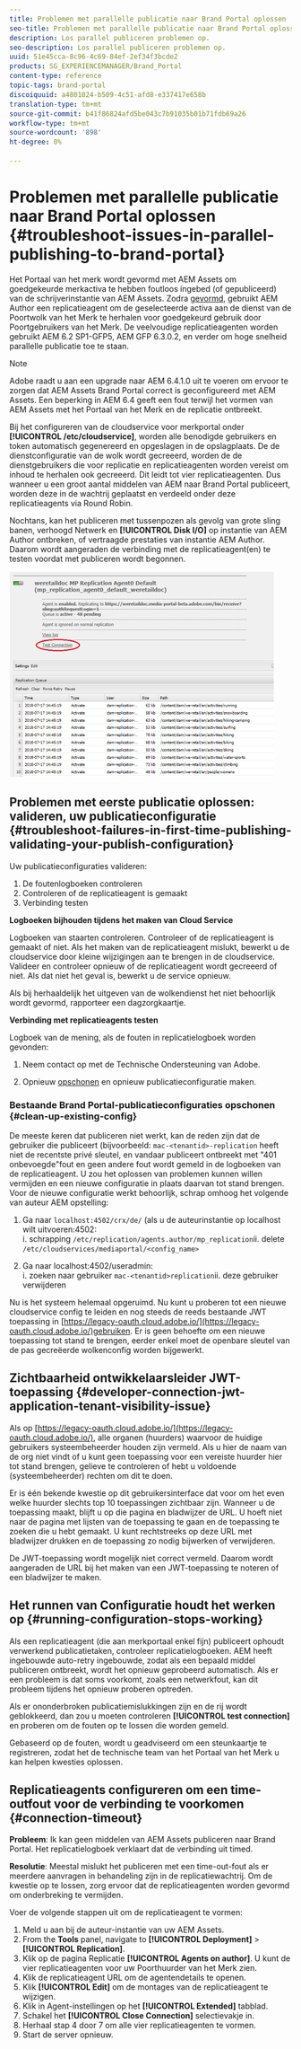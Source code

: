 ```yaml
---
title: Problemen met parallelle publicatie naar Brand Portal oplossen
seo-title: Problemen met parallelle publicatie naar Brand Portal oplossen
description: Los parallel publiceren problemen op.
seo-description: Los parallel publiceren problemen op.
uuid: 51e45cca-8c96-4c69-84ef-2ef34f3bcde2
products: SG_EXPERIENCEMANAGER/Brand_Portal
content-type: reference
topic-tags: brand-portal
discoiquuid: a4801024-b509-4c51-afd8-e337417e658b
translation-type: tm+mt
source-git-commit: b41f86824afd5be043c7b91035b01b71fdb69a26
workflow-type: tm+mt
source-wordcount: '898'
ht-degree: 0%

---
```



# Problemen met parallelle publicatie naar Brand Portal oplossen {#troubleshoot-issues-in-parallel-publishing-to-brand-portal}

Het Portaal van het merk wordt gevormd met AEM Assets om goedgekeurde merkactiva te hebben foutloos ingebed (of gepubliceerd) van de schrijverinstantie van AEM Assets. Zodra [gevormd](../using/configure-aem-assets-with-brand-portal.md), gebruikt AEM Author een replicatieagent om de geselecteerde activa aan de dienst van de Poortwolk van het Merk te herhalen voor goedgekeurd gebruik door Poortgebruikers van het Merk. De veelvoudige replicatieagenten worden gebruikt AEM 6.2 SP1-GFP5, AEM GFP 6.3.0.2, en verder om hoge snelheid parallelle publicatie toe te staan.

>[!NOTE]
>
>Adobe raadt u aan een upgrade naar AEM 6.4.1.0 uit te voeren om ervoor te zorgen dat AEM Assets Brand Portal correct is geconfigureerd met AEM Assets. Een beperking in AEM 6.4 geeft een fout terwijl het vormen van AEM Assets met het Portaal van het Merk en de replicatie ontbreekt.

Bij het configureren van de cloudservice voor merkportal onder **[!UICONTROL /etc/cloudservice]**, worden alle benodigde gebruikers en token automatisch gegenereerd en opgeslagen in de opslagplaats. De de dienstconfiguratie van de wolk wordt gecreeerd, worden de de dienstgebruikers die voor replicatie en replicatieagenten worden vereist om inhoud te herhalen ook gecreeerd. Dit leidt tot vier replicatieagenten. Dus wanneer u een groot aantal middelen van AEM naar Brand Portal publiceert, worden deze in de wachtrij geplaatst en verdeeld onder deze replicatieagents via Round Robin.

Nochtans, kan het publiceren met tussenpozen als gevolg van grote sling banen, verhoogd Netwerk en **[!UICONTROL Disk I/O]** op instantie van AEM Author ontbreken, of vertraagde prestaties van instantie AEM Author. Daarom wordt aangeraden de verbinding met de replicatieagent(en) te testen voordat met publiceren wordt begonnen.

![](assets/test-connection.png)

## Problemen met eerste publicatie oplossen: valideren, uw publicatieconfiguratie {#troubleshoot-failures-in-first-time-publishing-validating-your-publish-configuration}

Uw publicatieconfiguraties valideren:

1. De foutenlogboeken controleren
1. Controleren of de replicatieagent is gemaakt
1. Verbinding testen

**Logboeken bijhouden tijdens het maken van Cloud Service**

Logboeken van staarten controleren. Controleer of de replicatieagent is gemaakt of niet. Als het maken van de replicatieagent mislukt, bewerkt u de cloudservice door kleine wijzigingen aan te brengen in de cloudservice. Valideer en controleer opnieuw of de replicatieagent wordt gecreeerd of niet. Als dat niet het geval is, bewerkt u de service opnieuw.

Als bij herhaaldelijk het uitgeven van de wolkendienst het niet behoorlijk wordt gevormd, rapporteer een dagzorgkaartje.

**Verbinding met replicatieagents testen**

Logboek van de mening, als de fouten in replicatielogboek worden gevonden:

1. Neem contact op met de Technische Ondersteuning van Adobe.

1. Opnieuw [opschonen](../using/troubleshoot-parallel-publishing.md#clean-up-existing-config) en opnieuw publicatieconfiguratie maken.

<!--
Comment Type: remark
Last Modified By: Mini Gulati (mgulati)
Last Modified Date: 2018-06-21T22:56:21.256-0400
<p>?? check and compare public key. At times public key is different</p>
<p>?? another thing to check in /useradmin</p>
-->

### Bestaande Brand Portal-publicatieconfiguraties opschonen {#clean-up-existing-config}

De meeste keren dat publiceren niet werkt, kan de reden zijn dat de gebruiker die publiceert (bijvoorbeeld: `mac-<tenantid>-replication` heeft niet de recentste privé sleutel, en vandaar publiceert ontbreekt met &quot;401 onbevoegde&quot;fout en geen andere fout wordt gemeld in de logboeken van de replicatieagent. U zou het oplossen van problemen kunnen willen vermijden en een nieuwe configuratie in plaats daarvan tot stand brengen. Voor de nieuwe configuratie werkt behoorlijk, schrap omhoog het volgende van auteur AEM opstelling:

1. Ga naar `localhost:4502/crx/de/` (als u de auteurinstantie op localhost wilt uitvoeren:4502:\
   i. schrapping `/etc/replication/agents.author/mp_replication`ii. delete 
`/etc/cloudservices/mediaportal/<config_name>`

1. Ga naar localhost:4502/useradmin:\
   i. zoeken naar gebruiker `mac-<tenantid>replication`ii. deze gebruiker verwijderen

Nu is het systeem helemaal opgeruimd. Nu kunt u proberen tot een nieuwe cloudservice config te leiden en nog steeds de reeds bestaande JWT toepassing in [https://legacy-oauth.cloud.adobe.io/](https://legacy-oauth.cloud.adobe.io/)gebruiken. Er is geen behoefte om een nieuwe toepassing tot stand te brengen, eerder enkel moet de openbare sleutel van de pas gecreëerde wolkenconfig worden bijgewerkt.

## Zichtbaarheid ontwikkelaarsleider JWT-toepassing {#developer-connection-jwt-application-tenant-visibility-issue}

Als op [https://legacy-oauth.cloud.adobe.io/](https://legacy-oauth.cloud.adobe.io/), alle organen (huurders) waarvoor de huidige gebruikers systeembeheerder houden zijn vermeld. Als u hier de naam van de org niet vindt of u kunt geen toepassing voor een vereiste huurder hier tot stand brengen, gelieve te controleren of hebt u voldoende (systeembeheerder) rechten om dit te doen.

Er is één bekende kwestie op dit gebruikersinterface dat voor om het even welke huurder slechts top 10 toepassingen zichtbaar zijn. Wanneer u de toepassing maakt, blijft u op die pagina en bladwijzer de URL. U hoeft niet naar de pagina met lijsten van de toepassing te gaan en de toepassing te zoeken die u hebt gemaakt. U kunt rechtstreeks op deze URL met bladwijzer drukken en de toepassing zo nodig bijwerken of verwijderen.

De JWT-toepassing wordt mogelijk niet correct vermeld. Daarom wordt aangeraden de URL bij het maken van een JWT-toepassing te noteren of een bladwijzer te maken.

## Het runnen van Configuratie houdt het werken op {#running-configuration-stops-working}

<!--
Comment Type: draft

<p>If the running configuration stops working, either of the following two possibilities
<g class="gr_ gr_15 gr-alert gr_gramm gr_inline_cards gr_run_anim Grammar multiReplace" data-gr-id="15" id="15" style="font-size: 12px;">
are
</g> there:</p>
<p>1.
<g class="gr_ gr_14 gr-alert gr_gramm gr_inline_cards gr_run_anim Grammar only-ins doubleReplace replaceWithoutSep" data-gr-id="14" id="14">
Connection
</g> has failed, or</p>
<p>2. Publish has failed with permission to dam-replication-service denied, while connection has passed </p>
<p>If the connection has failed [1], the
<g class="gr_ gr_10 gr-alert gr_spell gr_inline_cards gr_run_anim ContextualSpelling ins-del multiReplace" data-gr-id="10" id="10">
fail safe
</g> way to fix it is to <a href="../using/troubleshoot-parallel-publishing.md#main-pars-header-1664955658">clean up</a> the existing Brand Portal publish configuration and recreate a publish configuration. </p>
<p>However, if the
<g class="gr_ gr_18 gr-alert gr_spell gr_inline_cards gr_run_anim ContextualSpelling" data-gr-id="18" id="18">
publish
</g> has failed with
<g class="gr_ gr_16 gr-alert gr_gramm gr_inline_cards gr_run_anim Grammar only-ins doubleReplace replaceWithoutSep" data-gr-id="16" id="16">
permission
</g> denied to dam-replication-service, raise a support ticket.</p>
-->

Als een replicatieagent (die aan merkportaal enkel fijn) publiceert ophoudt verwerkend publicatietaken, controleer replicatielogboeken. AEM heeft ingebouwde auto-retry ingebouwde, zodat als een bepaald middel publiceren ontbreekt, wordt het opnieuw geprobeerd automatisch. Als er een probleem is dat soms voorkomt, zoals een netwerkfout, kan dit probleem tijdens het opnieuw proberen optreden.

Als er ononderbroken publicatiemislukkingen zijn en de rij wordt geblokkeerd, dan zou u moeten controleren **[!UICONTROL test connection]** en proberen om de fouten op te lossen die worden gemeld.

Gebaseerd op de fouten, wordt u geadviseerd om een steunkaartje te registreren, zodat het de technische team van het Portaal van het Merk u kan helpen kwesties oplossen.


## Replicatieagents configureren om een time-outfout voor de verbinding te voorkomen {#connection-timeout}

**Probleem**: Ik kan geen middelen van AEM Assets publiceren naar Brand Portal. Het replicatielogboek verklaart dat de verbinding uit timed.

**Resolutie**: Meestal mislukt het publiceren met een time-out-fout als er meerdere aanvragen in behandeling zijn in de replicatiewachtrij. Om de kwestie op te lossen, zorg ervoor dat de replicatieagenten worden gevormd om onderbreking te vermijden.

Voer de volgende stappen uit om de replicatieagent te vormen:
1. Meld u aan bij de auteur-instantie van uw AEM Assets.
1. From the **Tools** panel, navigate to **[!UICONTROL Deployment]** > **[!UICONTROL Replication]**.
1. Klik op de pagina Replicatie **[!UICONTROL Agents on author]**. U kunt de vier replicatieagenten voor uw Poorthuurder van het Merk zien.
1. Klik de replicatieagent URL om de agentendetails te openen.
1. Klik **[!UICONTROL Edit]** om de montages van de replicatieagent te wijzigen.
1. Klik in Agent-instellingen op het **[!UICONTROL Extended]** tabblad.
1. Schakel het **[!UICONTROL Close Connection]** selectievakje in.
1. Herhaal stap 4 door 7 om alle vier replicatieagenten te vormen.
1. Start de server opnieuw.